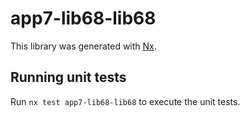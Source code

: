 # app7-lib68-lib68

This library was generated with [Nx](https://nx.dev).

## Running unit tests

Run `nx test app7-lib68-lib68` to execute the unit tests.
